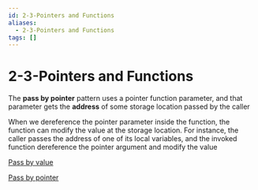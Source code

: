 ```yaml
---
id: 2-3-Pointers and Functions
aliases:
  - 2-3-Pointers and Functions
tags: []
---
```


# 2-3-Pointers and Functions

The **pass by pointer** pattern uses a pointer function parameter, and that parameter gets the **address** of some storage location passed by the caller

When we dereference the pointer parameter inside the function, the function can modify the value at the storage location. For instance, the caller passes the address of one of its local variables, and the invoked function dereference the pointer argument and modify the value

[Pass by value](01-Areas/Computer/Dive_Into_Systems/notes/chapter2/Pass%20by%20value.md)

[Pass by pointer](01-Areas/Computer/Dive_Into_Systems/notes/chapter2/Pass%20by%20pointer.md)
